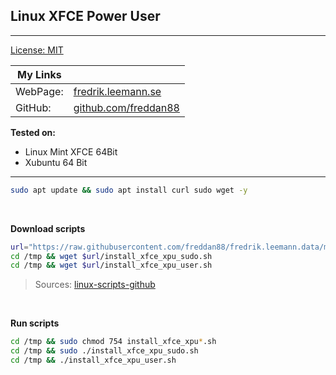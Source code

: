 ## Linux XFCE Power User

---

[License: MIT](https://choosealicense.com/licenses/mit)

| My Links |                                                      |
| -------- | ---------------------------------------------------- |
| WebPage: | [fredrik.leemann.se](https://fredrik.leemann.se)     |
| GitHub:  | [github.com/freddan88](https://github.com/freddan88) |

**Tested on:**

-   Linux Mint XFCE 64Bit
-   Xubuntu 64 Bit

---

```bash
sudo apt update && sudo apt install curl sudo wget -y
```

<br/>

**Download scripts**

```bash
url="https://raw.githubusercontent.com/freddan88/fredrik.leemann.data/main/linux/xfce_xpu"
cd /tmp && wget $url/install_xfce_xpu_sudo.sh
cd /tmp && wget $url/install_xfce_xpu_user.sh
```

> Sources: [linux-scripts-github](https://github.com/freddan88/fredrik.leemann.data/tree/main/linux/xfce_xpu)

<br/>

**Run scripts**

```bash
cd /tmp && sudo chmod 754 install_xfce_xpu*.sh
cd /tmp && sudo ./install_xfce_xpu_sudo.sh
cd /tmp && ./install_xfce_xpu_user.sh
```

